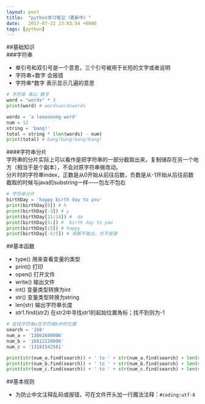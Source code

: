```yaml
---
layout: post
title:  "python学习笔记（更新中）"  
date:   2017-07-22 23:03:54 +0800  
tags: [python]
---  
```


##基础知识  
###字符串  
* 单引号和双引号是一个意思，三个引号被用于长短的文字或者说明  
* 字符串+数字 会报错
* 字符串*数字 表示显示几遍的意思  
```python  
# 字符串 乘以 数字
word = "words" * 3
print(word) # wordswordswords

words = 'a loooooong word'
num = 12
string = 'bang!'
total = string * (len(words) - num)
print(total) # bang!bang!bang!bang!  
```  
####字符串分片  
字符串的分片实际上可以看作是把字符串的一部分截取出来，复制储存在另一个地方（相当于是个副本），不会对原字符串做改动。  
分片时的字符串index，正数是从0开始从前往后数，负数是从-1开始从后往前数  
截取的时候与java的substring一样——包左不包右  
```python  
# 字符串分片
birthDay = 'happy birth day to you'
print(birthDay[0]) # h
print(birthDay[-3]) # y
print(birthDay[11:14]) #  da
print(birthDay[5:]) #  birth day to you
print(birthDay[:5]) # happy
print(birthDay[-5:5]) # 啥都不输出，也不报错  
```  



##基本函数  
* type() 用来查看变量的类型
* print() 打印  
* open()  打开文件  
* write() 输出文件
* int() 变量类型转换为int
* str() 变量类型转换为string
* len(str) 输出字符串长度
* str1.find(str2) 在str2中寻找str1的起始位置角标；找不到则为-1  
```python  
# 查找字符串a在字符串b中的位置
search = '168'
num_a = '13861680006'
num_b = '16812220006'
num_c = '13181542561'

print(str(num_a.find(search)) + ' to ' + str(num_a.find(search) + len(search)))
print(str(num_b.find(search)) + ' to ' + str(num_b.find(search) + len(search)))
print(str(num_c.find(search)) + ' to ' + str(num_c.find(search) + len(search)))  
```    


##基本规则  
* 为防止中文注释乱码或报错，可在文件开头加一行魔法注释：```#coding:utf-8```